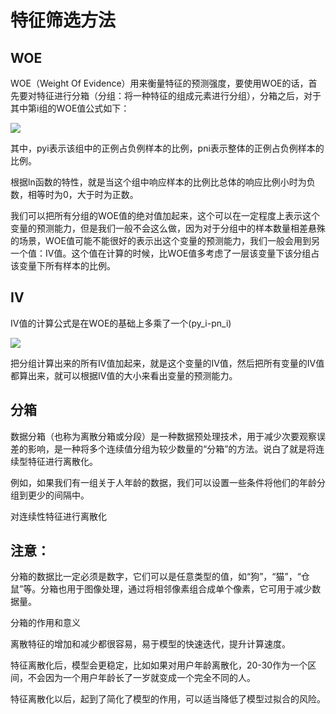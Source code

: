 # 特征筛选方法

## WOE

WOE（Weight Of Evidence）用来衡量特征的预测强度，要使用WOE的话，首先要对特征进行分箱（分组：将一种特征的组成元素进行分组），分箱之后，对于其中第i组的WOE值公式如下：

![](https://img-blog.csdnimg.cn/20210401165729595.png)

其中，pyi表示该组中的正例占负例样本的比例，pni表示整体的正例占负例样本的比例。

根据ln函数的特性，就是当这个组中响应样本的比例比总体的响应比例小时为负数，相等时为0，大于时为正数。

我们可以把所有分组的WOE值的绝对值加起来，这个可以在一定程度上表示这个变量的预测能力，但是我们一般不会这么做，因为对于分组中的样本数量相差悬殊的场景，WOE值可能不能很好的表示出这个变量的预测能力，我们一般会用到另一个值：IV值。这个值在计算的时候，比WOE值多考虑了一层该变量下该分组占该变量下所有样本的比例。

## IV

IV值的计算公式是在WOE的基础上多乘了一个\(py\_i-pn\_i\)

![](https://img-blog.csdnimg.cn/20210401172149795.png)

把分组计算出来的所有IV值加起来，就是这个变量的IV值，然后把所有变量的IV值都算出来，就可以根据IV值的大小来看出变量的预测能力。

## 分箱



数据分箱（也称为离散分箱或分段）是一种数据预处理技术，用于减少次要观察误差的影响，是一种将多个连续值分组为较少数量的“分箱”的方法。说白了就是将连续型特征进行离散化。

例如，如果我们有一组关于人年龄的数据，我们可以设置一些条件将他们的年龄分组到更少的间隔中。

对连续性特征进行离散化



## 注意：

分箱的数据比一定必须是数字，它们可以是任意类型的值，如“狗”，“猫”，“仓鼠”等。分箱也用于图像处理，通过将相邻像素组合成单个像素，它可用于减少数据量。

分箱的作用和意义

离散特征的增加和减少都很容易，易于模型的快速迭代，提升计算速度。

特征离散化后，模型会更稳定，比如如果对用户年龄离散化，20-30作为一个区间，不会因为一个用户年龄长了一岁就变成一个完全不同的人。

特征离散化以后，起到了简化了模型的作用，可以适当降低了模型过拟合的风险。

